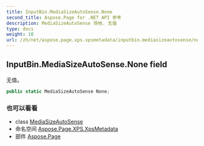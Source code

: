```yaml
---
title: InputBin.MediaSizeAutoSense.None
second_title: Aspose.Page for .NET API 参考
description: MediaSizeAutoSense 场地. 无值
type: docs
weight: 10
url: /zh/net/aspose.page.xps.xpsmetadata/inputbin.mediasizeautosense/none/
---
```

## InputBin.MediaSizeAutoSense.None field

无值。

```csharp
public static MediaSizeAutoSense None;
```

### 也可以看看

* class [MediaSizeAutoSense](../)
* 命名空间 [Aspose.Page.XPS.XpsMetadata](../../inputbin.mediasizeautosense/)
* 部件 [Aspose.Page](../../../)


